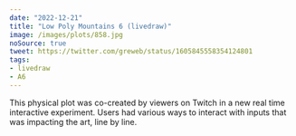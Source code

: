 ```yaml
---
date: "2022-12-21"
title: "Low Poly Mountains 6 (livedraw)"
image: /images/plots/858.jpg
noSource: true
tweet: https://twitter.com/greweb/status/1605845558354124801
tags:
- livedraw
- A6
---
```


This physical plot was co-created by viewers on Twitch in a new real time interactive experiment. Users had various ways to interact with inputs that was impacting the art, line by line.